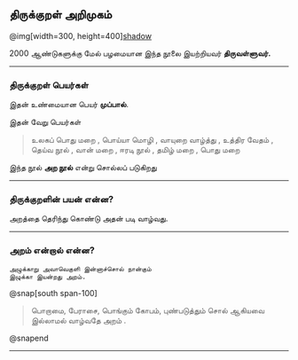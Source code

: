 ## திருக்குறள் அறிமுகம்

@img[width=300, height=400][shadow](assets/img/valluvar.png)

2000 ஆண்டுகளுக்கு மேல் பழமையான இந்த நூலை இயற்றியவர் **திருவள்ளுவர்.**

---

### திருக்குறள் பெயர்கள்

இதன் உண்மையான பெயர் **முப்பால்**. 

இதன் வேறு பெயர்கள்


> உலகப்  பொது  மறை , பொய்யா மொழி , வாயுறை  வாழ்த்து , உத்திர வேதம் , தெய்வ  நூல் , வான் மறை , ஈரடி நூல் , தமிழ் மறை , பொது மறை 



இந்த நூல் **அற நூல்** என்று சொல்லப் படுகிறது


---

### திருக்குறளின் பயன் என்ன?

அறத்தை தெரிந்து கொண்டு அதன் படி வாழ்வது.

---

### அறம் என்றால் என்ன?


```
அழுக்காறு அவாவெகுளி இன்னாச்சொல் நான்கும்
இழுக்கா இயன்றது அறம்.
```

@snap[south span-100]

> பொறாமை, பேராசை, பொங்கும் கோபம், புண்படுத்தும் சொல் ஆகியவை
> இல்லாமல் வாழ்வதே அறம் .

@snapend


---
